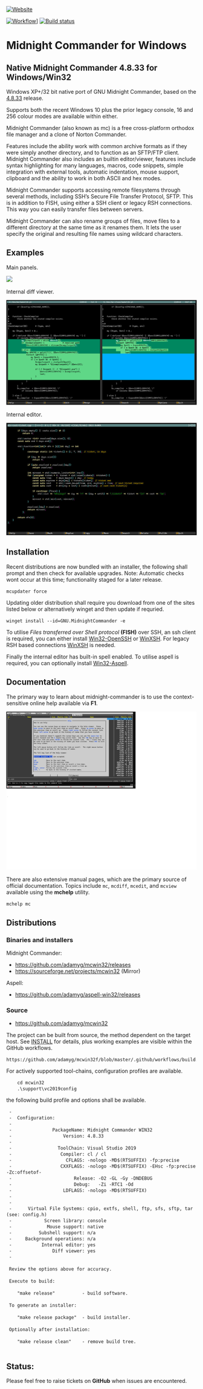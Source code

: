 [![Website](https://img.shields.io/badge/View-Website-blue)](https://sourceforge.net/projects/mcwin32/)

[![Workflow](https://github.com/adamyg/mcwin32/actions/workflows/build.yml/badge.svg)](https://github.com/adamyg/mcwin32/actions)]
[![Build status](https://ci.appveyor.com/api/projects/status/4ckxapbwc3mt66x6?svg=true&passingText=MSVC%20Passing&failingText=MSVC%20Failing&pendingText=MSVC%20Pending)](https://ci.appveyor.com/project/adamyg/mcwin32-msvc)

# Midnight Commander for Windows

## Native Midnight Commander 4.8.33 for Windows/Win32

Windows XP+/32 bit native port of GNU Midnight Commander, based on the [4.8.33](https://midnight-commander.org/wiki/NEWS-4.8.33) release.

Supports both the recent Windows 10 plus the prior legacy console, 16 and 256 colour modes are available within either.

Midnight Commander (also known as mc) is a free cross-platform orthodox file manager and a clone of Norton Commander.

Features include the ability work with common archive formats as if they were simply another directory, and to function as an SFTP/FTP client.
Midnight Commander also includes an builtin editor/viewer, features include syntax highlighting for many languages, macros, code snippets, 
simple integration with external tools, automatic indentation, mouse support, clipboard and the ability to work in both ASCII and hex modes.

Midnight Commander supports accessing remote filesystems through several methods, including SSH’s Secure File Transfer Protocol, SFTP. 
This is in addition to FISH, using either a SSH client or legacy RSH connections. This way you can easily transfer files between servers.

Midnight Commander can also rename groups of files, move files to a different directory at the same time as it renames them. 
It lets the user specify the original and resulting file names using wildcard characters.


## Examples

Main panels.

![](https://github.com/adamyg/mcwin32/blob/master/mcwin32/art/sample03.png?raw=true)

Internal diff viewer.

![](https://github.com/adamyg/mcwin32/blob/master/mcwin32/art/sample04.png?raw=true)

Internal editor.

![](https://github.com/adamyg/mcwin32/blob/master/mcwin32/art/sample05.png?raw=true)

## Installation

Recent distributions are now bundled with an installer, the following shall prompt and then check for available upgrades.
Note: Automatic checks wont occur at this time; functionality staged for a later release.

```
mcupdater force
```

Updating older distribution shall require you download from one of the sites listed below or alternatively winget and then update if requried.

```
winget install --id=GNU.MidnightCommander -e
```

To utilise *Files transferred over Shell protocol* **(FISH)** over SSH, an ssh client is required, you can either install [Win32-OpenSSH](https://github.com/powershell/Win32-OpenSSH) or [WinXSH](https://github.com/adamyg/winxsh).  For legacy RSH based connections [WinXSH](https://github.com/adamyg/winxsh) is needed.

Finally the internal editor has built-in spell enabled. To utilise aspell is required, you can optionally install [Win32-Aspell](https://github.com/adamyg/aspell-win32).

## Documentation

The primary way to learn about midnight-commander is to use the context-sensitive online help available via **F1**.

![](https://github.com/adamyg/mcwin32/blob/master/mcwin32/art/sample06.png?raw=true)

There are also extensive manual pages, which are the primary source of official documentation.
Topics include ``mc``, ``mcdiff``, ``mcedit``, and ``mcview`` available using the **mchelp** utility.

```
mchelp mc
```

## Distributions

### Binaries and installers

Midnight Commander:

   * https://github.com/adamyg/mcwin32/releases
   * https://sourceforge.net/projects/mcwin32 (Mirror)

Aspell:

   * https://github.com/adamyg/aspell-win32/releases

### Source

   * https://github.com/adamyg/mcwin32
   
The project can be built from source, the method dependent on the target host. 
See [INSTALL](mcwin32/doc/INSTALL.md) for details, plus working examples are visible within the GitHub workflows.

    https://github.com/adamyg/mcwin32f/blob/master/.github/workflows/build.yml
   
For actively supported tool-chains, configuration profiles are available.

```
    cd mcwin32
    .\support\vc2019config
```                      

the following build profile and options shall be available.

```
 -
 -  Configuration:
 -
 -               PackageName: Midnight Commander WIN32
 -                   Version: 4.8.33
 -
 -                 ToolChain: Visual Studio 2019
 -                  Compiler: cl / cl
 -                    CFLAGS: -nologo -MD$(RTSUFFIX) -fp:precise
 -                  CXXFLAGS: -nologo -MD$(RTSUFFIX) -EHsc -fp:precise -Zc:offsetof-
 -                       Release: -O2 -GL -Gy -DNDEBUG
 -                       Debug:   -Zi -RTC1 -Od
 -                   LDFLAGS: -nologo -MD$(RTSUFFIX)
 -
 -
 -      Virtual File Systems: cpio, extfs, shell, ftp, sfs, sftp, tar (see: config.h)
 -            Screen library: console
 -             Mouse support: native
 -          Subshell support: n/a
 -     Background operations: n/a
 -           Internal editor: yes
 -               Diff viewer: yes
 -
 
 Review the options above for accuracy.
                        
 Execute to build:
                         
    "make release"          - build software.
                             
 To generate an installer:
                              
    "make release package"  - build installer.
                                  
 Optionally after installation:
                                   
    "make release clean"    - remove build tree.
                                       
```

## Status:

Please feel free to raise tickets on **GitHub** when issues are encountered.

